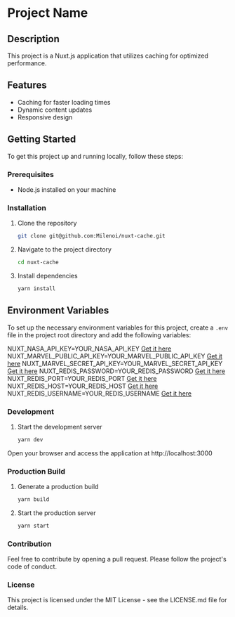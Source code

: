 # Project Name

## Description

This project is a Nuxt.js application that utilizes caching for optimized performance.

## Features

- Caching for faster loading times
- Dynamic content updates
- Responsive design

## Getting Started

To get this project up and running locally, follow these steps:

### Prerequisites

- Node.js installed on your machine

### Installation

1. Clone the repository
   ```bash
   git clone git@github.com:Milenoi/nuxt-cache.git

2. Navigate to the project directory

   ```bash
   cd nuxt-cache

3. Install dependencies

   ```bash
   yarn install

## Environment Variables

To set up the necessary environment variables for this project, create a `.env` file in the project root directory and
add the following variables:

NUXT_NASA_API_KEY=YOUR_NASA_API_KEY [Get it here](https://developer.marvel.com/)
NUXT_MARVEL_PUBLIC_API_KEY=YOUR_MARVEL_PUBLIC_API_KEY [Get it here](https://api.nasa.gov)
NUXT_MARVEL_SECRET_API_KEY=YOUR_MARVEL_SECRET_API_KEY [Get it here](https://api.nasa.gov)
NUXT_REDIS_PASSWORD=YOUR_REDIS_PASSWORD [Get it here](https://app.redislabs.com/)
NUXT_REDIS_PORT=YOUR_REDIS_PORT [Get it here](https://app.redislabs.com/)
NUXT_REDIS_HOST=YOUR_REDIS_HOST [Get it here](https://app.redislabs.com/)
NUXT_REDIS_USERNAME=YOUR_REDIS_USERNAME [Get it here](https://app.redislabs.com/)

### Development

1. Start the development server

   ```bash
   yarn dev

Open your browser and access the application at http://localhost:3000

### Production Build

1. Generate a production build

   ```bash
   yarn build

2. Start the production server

   ```bash
   yarn start

### Contribution

Feel free to contribute by opening a pull request. Please follow the project's code of conduct.

### License

This project is licensed under the MIT License - see the LICENSE.md file for details.
